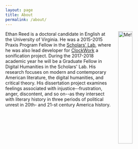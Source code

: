 ```yaml
---
layout: page
title: About
permalink: /about/
---
```


<img style="padding-left: 15px; padding-bottom: 5px" src="{{ root_url  }}/images/image_of_me.jpg" alt="Me!" width="30%" height="30%" align="right">

<p align="left">Ethan Reed is a doctoral candidate in English at the University of Virginia. He was a 2015-2015 Praxis Program Fellow in the <a href="https://scholarslab.org/"> Scholars' Lab</a>, where he was also lead developer for <a href="http://clockwork.scholarslab.org/">ClockWork</a> a sonification project. During the 2017-2018 academic year he will be a Graduate Fellow in Digital Humanities in the Scholars' Lab. His research focuses on modern and contemporary American literature, the digital humanities, and critical theory. His dissertation project examines  feelings associated with injustice--frustration, anger, discontent, and so on--as they intersect with literary history in three periods of political unrest in 20th- and 21-st century America history.</p>
